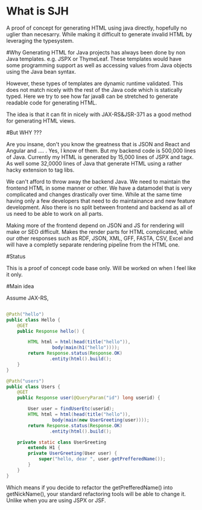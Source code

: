 # What is SJH

A proof of concept for generating HTML using java directly, hopefully no uglier than necesarry. While making it difficult to generate invalid HTML by leveraging the typesystem. 

#Why
Generating HTML for Java projects has always been done by non Java templates. e.g. JSPX or ThymeLeaf. These templates would have some programming support as well as accessing values from Java objects using the Java bean syntax.

However, these types of templates are dynamic runtime validated. This does not match nicely with the rest of the Java code which is statically typed. Here we try to see how far java8 can be stretched to generate readable code for generating HTML.

The idea is that it can fit in nicely with JAX-RS&JSR-371 as a good method for generating HTML views.

#But WHY ???

Are you insane, don't you know the greatness that is JSON and React and Angular and .... . Yes, I know of them. But my backend code is 500,000 lines of Java. Currently my HTML is generated by 15,000 lines of JSPX and tagx. As well some 32,0000 lines of Java that generate HTML using a rather hacky extension to tag libs.

We can't afford to throw away the backend Java. We need to maintain the frontend HTML in some manner or other. We have a datamodel that is very complicated and changes drastically over time. While at the same time having only a few developers that need to do maintainance and new feature development. Also there is no split between frontend and backend as all of us need to be able to work on all parts.

Making more of the frontend depend on JSON and JS for rendering will make or SEO difficult. Makes the render parts for HTML complicated, while our other responses such as RDF, JSON, XML, GFF, FASTA, CSV, Excel and will have a completly separate rendering pipeline from the HTML one.


#Status

This is a proof of concept code base only. Will be worked on when I feel like it only.


#Main idea

Assume JAX-RS, 
```java

@Path("hello")
public class Hello {
	@GET
	public Response hello() {

		HTML html = html(head(title("hello")),
				 body(main(h1("hello"))));
		return Response.status(Response.OK)
				.entity(html().build();
	}
}

```

```java
@Path("users")
public class Users {
	@GET
	public Response user(@QueryParam("id") long userid) {

		User user = findUserEtc(userid);
		HTML html = html(head(title("hello")),
				 body(main(new UserGreeting(user))));
		return Response.status(Response.OK)
				.entity(html().build();

	private static class UserGreeting 
		extends H1 {
		private UserGreeting(User user) {
			super("hello, dear ", user.getPrefferedName());
		}
	}
}
```

Which means if you decide to refactor the getPrefferedName() into getNickName(), your standard refactoring tools will be able to change it. Unlike when you are using JSPX or JSF.



